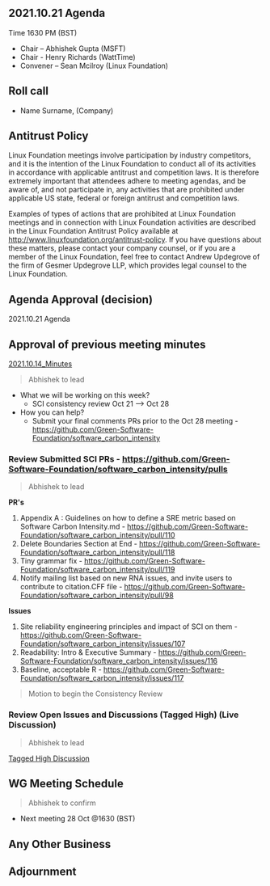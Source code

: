 ## 2021.10.21 Agenda
Time 1630 PM (BST)

- Chair – Abhishek Gupta (MSFT)
- Chair - Henry Richards (WattTime)
- Convener – Sean Mcilroy (Linux Foundation)

## Roll call
* Name Surname, (Company)  
  
## Antitrust Policy
Linux Foundation meetings involve participation by industry competitors, and it is the intention of the Linux Foundation to conduct 
all of its activities in accordance with applicable antitrust and competition laws. 
It is therefore extremely important that attendees adhere to meeting agendas, and be aware of, and not participate in, any activities 
that are prohibited under applicable US state, federal or foreign antitrust and competition laws.

Examples of types of actions that are prohibited at Linux Foundation meetings and in connection with Linux Foundation activities are 
described in the Linux Foundation Antitrust Policy available at http://www.linuxfoundation.org/antitrust-policy. 
If you have questions about these matters, please contact your company counsel, or if you are a member of the Linux Foundation, 
feel free to contact Andrew Updegrove of the firm of Gesmer Updegrove LLP, which provides legal counsel to the Linux Foundation.
  
## Agenda Approval (decision) 
2021.10.21 Agenda
  
## Approval of previous meeting minutes
[2021.10.14_Minutes](https://github.com/Green-Software-Foundation/standards_wg/blob/seanmcilroy29-patch-1/Agenda_Minutes/2021.10.14_Minutes_draft.md)

> Abhishek to lead

- What we will be working on this week?
  - SCI consistency review Oct 21 --> Oct 28
- How you can help?
  - Submit your final comments PRs prior to the Oct 28 meeting - https://github.com/Green-Software-Foundation/software_carbon_intensity

### Review Submitted SCI PRs - https://github.com/Green-Software-Foundation/software_carbon_intensity/pulls
> Abhishek to lead

**PR's** 

1. Appendix A : Guidelines on how to define a SRE metric based on Software Carbon Intensity.md - https://github.com/Green-Software-Foundation/software_carbon_intensity/pull/110
2. Delete Boundaries Section at End - https://github.com/Green-Software-Foundation/software_carbon_intensity/pull/118
3. Tiny grammar fix - https://github.com/Green-Software-Foundation/software_carbon_intensity/pull/119
4. Notify mailing list based on new RNA issues, and invite users to contribute to citation.CFF file - https://github.com/Green-Software-Foundation/software_carbon_intensity/pull/98

**Issues**

1. Site reliability engineering principles and impact of SCI on them - https://github.com/Green-Software-Foundation/software_carbon_intensity/issues/107
2. Readability: Intro & Executive Summary - https://github.com/Green-Software-Foundation/software_carbon_intensity/issues/116
3. Baseline, acceptable R - https://github.com/Green-Software-Foundation/software_carbon_intensity/issues/117

> Motion to begin the Consistency Review 

### Review Open Issues and Discussions (Tagged High) (Live Discussion)
> Abhishek to lead

[Tagged High Discussion](https://github.com/Green-Software-Foundation/software_carbon_intensity/discussions?discussions_q=label%3Ahigh)

## WG Meeting Schedule
> Abhishek to confirm

- Next meeting 28 Oct @1630 (BST) 

## Any Other Business

## Adjournment
